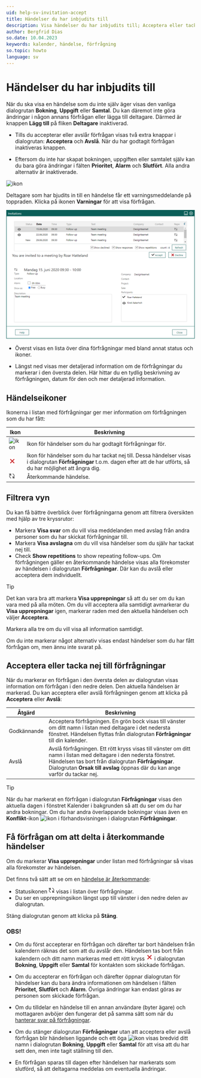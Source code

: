 ```yaml
---
uid: help-sv-invitation-accept
title: Händelser du har inbjudits till
description: Visa händelser du har inbjudits till; Acceptera eller tacka nej till förfrågningar
author: Bergfrid Dias
so.date: 10.04.2023
keywords: kalender, händelse, förfrågning
so.topic: howto
language: sv
---
```


# Händelser du har inbjudits till

När du ska visa en händelse som du inte själv äger visas den vanliga dialogrutan **Bokning**, **Uppgift** eller **Samtal**. Du kan däremot inte göra ändringar i någon annans förfrågan eller lägga till deltagare. Därmed är knappen **Lägg till** på fliken **Deltagare** inaktiverad.

* Tills du accepterar eller avslår förfrågan visas två extra knappar i dialogrutan: **Acceptera** och **Avslå**. När du har godtagit förfrågan inaktiveras knappen.

* Eftersom du inte har skapat bokningen, uppgiften eller samtalet själv kan du bara göra ändringar i fälten **Prioritet**, **Alarm** och **Slutfört**. Alla andra alternativ är inaktiverade.

![ikon][img1]

Deltagare som har bjudits in till en händelse får ett varningsmeddelande på toppraden. Klicka på ikonen **Varningar** för att visa förfrågan.

![Få förfrågningar -screenshot][img2]

* Överst visas en lista över dina förfrågningar med bland annat status och ikoner.

* Längst ned visas mer detaljerad information om de förfrågningar du markerar i den översta delen. Här hittar du en tydlig beskrivning av förfrågningen, datum för den och mer detaljerad information.

## Händelseikoner

Ikonerna i listan med förfrågningar ger mer information om förfrågningen som du har fått:

| Ikon | Beskrivning |
|---|---|
| ![ikon][img3] | Ikon för händelser som du har godtagit förfrågningar för. |
| ![ikon][img4] | Ikon för händelser som du har tackat nej till. Dessa händelser visas i dialogrutan **Förfrågningar** t.o.m. dagen efter att de har utförts, så du har möjlighet att ångra dig. |
| ![ikon][img5] | Återkommande händelse. |

## Filtrera vyn

Du kan få bättre överblick över förfrågningarna genom att filtrera översikten med hjälp av tre kryssrutor:

* Markera **Visa svar** om du vill visa meddelanden med avslag från andra personer som du har skickat förfrågningar till.
* Markera **Visa avslagna** om du vill visa händelser som du själv har tackat nej till.
* Check **Show repetitions** to show repeating follow-ups. Om förfrågningen gäller en återkommande händelse visas alla förekomster av händelsen i dialogrutan **Förfrågningar**. Där kan du avslå eller acceptera dem individuellt.

> [!TIP]
> Det kan vara bra att markera **Visa upprepningar** så att du ser om du kan vara med på alla möten. Om du vill acceptera alla samtidigt avmarkerar du **Visa upprepningar** igen, markerar raden med den aktuella händelsen och väljer **Acceptera**.

Markera alla tre om du vill visa all information samtidigt.

Om du inte markerar något alternativ visas endast händelser som du har fått förfrågan om, men ännu inte svarat på.

## <a id="accept" />Acceptera eller tacka nej till förfrågningar

När du markerar en förfrågan i den översta delen av dialogrutan visas information om förfrågan i den nedre delen. Den aktuella händelsen är markerad. Du kan acceptera eller avslå förfrågningen genom att klicka på **Acceptera** eller **Avslå**:

| Åtgärd | Beskrivning |
|---|---|
| Godkännande | Acceptera förfrågningen. En grön bock visas till vänster om ditt namn i listan med deltagare i det nedersta fönstret. Händelsen flyttas från dialogrutan **Förfrågningar** till din kalender. |
| Avslå | Avslå förfrågningen. Ett rött kryss visas till vänster om ditt namn i listan med deltagare i den nedersta fönstret. Händelsen tas bort från dialogrutan **Förfrågningar**. Dialogrutan **Orsak till avslag** öppnas där du kan ange varför du tackar nej. |

> [!TIP]
> När du har markerat en förfrågan i dialogrutan **Förfrågningar** visas den aktuella dagen i fönstret Kalender i bakgrunden så att du ser om du har andra bokningar.
Om du har andra överlappande bokningar visas även en **Konflikt**-ikon ![ikon][img6] i förhandsvisningen i dialogrutan **Förfrågningar**.

## Få förfrågan om att delta i återkommande händelser

Om du markerar **Visa upprepningar** under listan med förfrågningar så visas alla förekomster av händelsen.

Det finns två sätt att se om en [händelse är återkommande][3]:

* Statusikonen ![ikon][img5] visas i listan över förfrågningar.
* Du ser en upprepningsikon längst upp till vänster i den nedre delen av dialogrutan.

Stäng dialogrutan genom att klicka på **Stäng**.

### OBS!

* Om du först accepterar en förfrågan och därefter tar bort händelsen från kalendern räknas det som att du avslår den. Händelsen tas bort från kalendern och ditt namn markeras med ett rött kryss ![ikon][img4] i dialogrutan **Bokning**, **Uppgift** eller **Samtal** för kontakten som skickade förfrågan.

* Om du accepterar en förfrågan och därefter öppnar dialogrutan för händelser kan du bara ändra informationen om händelsen i fälten **Prioritet**, **Slutfört** och **Alarm**. Övriga ändringar kan endast göras av personen som skickade förfrågan.

* Om du tilldelar en händelse till en annan användare (byter ägare) och mottagaren avböjer den fungerar det på samma sätt som när du [hanterar svar på förfrågningar][4].

* Om du stänger dialogrutan **Förfrågningar** utan att acceptera eller avslå förfrågan blir händelsen liggande och ett öga ![ikon][img7] visas bredvid ditt namn i dialogrutan **Bokning**, **Uppgift** eller **Samtal** för att visa att du har sett den, men inte tagit ställning till den.

* En förfrågan sparas till dagen efter händelsen har markerats som slutförd, så att deltagarna meddelas om eventuella ändringar.

<!-- Referenced links -->
[3]: ../recurrence/create.md
[4]: response.md

<!-- Referenced images -->
[img1]: ../../../../media/icons/notice-new.png
[img2]: ../../../../media/loc/en/diary/invitation.png
[img3]: ../../../../../common/icons/check-black.png
[img4]: ../../../../../common/icons/reject-appointment-icon.png
[img5]: ../../../../media/icons/recurring-booking-assignment.png
[img6]: ../../../../../common/icons/warning-red.png
[img7]: ../../../../../common/icons/assignment-seen.png

